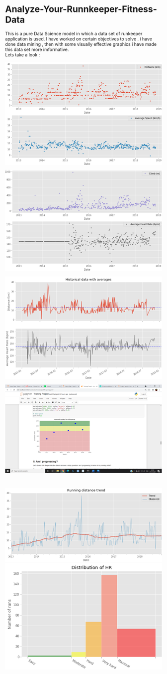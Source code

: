 # Analyze-Your-Runnkeeper-Fitness-Data<br>
This is a pure Data Science model in which a data set of runkeeper application is used. I have worked on certain objectives to solve . i have done data mining , then with some visually effective graphics i have made this data set more imformative.
<br>
Lets take a look :
<br>

![ijoin](https://github.com/ritikasrstv05/Analyze-Your-Runnkeeper-Fitness-Data/blob/main/1.1.png)



![ijoin](https://github.com/ritikasrstv05/Analyze-Your-Runnkeeper-Fitness-Data/blob/main/1.2.png)


![ijoin](https://github.com/ritikasrstv05/Analyze-Your-Runnkeeper-Fitness-Data/blob/main/1.3.png)
<br>


![ijoin](https://github.com/ritikasrstv05/Analyze-Your-Runnkeeper-Fitness-Data/blob/main/1.4.png)

<br>


![ijoin](https://github.com/ritikasrstv05/Analyze-Your-Runnkeeper-Fitness-Data/blob/main/1.5.png)
<br>
![ijoin](https://github.com/ritikasrstv05/Analyze-Your-Runnkeeper-Fitness-Data/blob/main/1.6.png)
